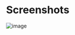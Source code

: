 # Screenshots

![image](https://github.com/user-attachments/assets/78ec557d-375d-4818-a3a8-7a4876ff09fc)
